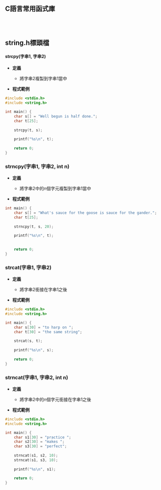 ## C語言常用函式庫

<br>
<br>

## string.h標頭檔

#### strcpy(字串1, 字串2)

* **定義**
    * 將字串2複製到字串1當中

* **程式範例**

```c
#include <stdio.h>
#include <string.h>

int main() {
    char s[] = "Well begun is half done.";
    char t[25];
    
    strcpy(t, s);
    
    printf("%s\n", t);
    
    return 0;    
}
```

### strncpy(字串1, 字串2, int n)

* **定義**
    * 將字串2中的n個字元複製到字串1當中

* **程式範例**

```c
int main() {
    char s[] = "What's sauce for the goose is sauce for the gander.";
    char t[25];
    
    strncpy(t, s, 20);
    
    printf("%s\n", t);
    
    
    return 0;    
}
```

### strcat(字串1, 字串2)

* **定義**
    * 將字串2銜接在字串1之後

* **程式範例**

```c
#include <stdio.h>
#include <string.h>

int main() {
    char s[30] = "to harp on ";
    char t[30] = "the same string";
    
    strcat(s, t);
    
    printf("%s\n", s);
    
    return 0;    
}
```

### strncat(字串1, 字串2, int n)

* **定義**
    * 將字串2中的n個字元銜接在字串1之後

* **程式範例**

```c
#include <stdio.h>
#include <string.h>

int main() {
    char s1[30] = "practice ";
    char s2[30] = "makes ";
    char s3[30] = "perfect";
    
    strncat(s1, s2, 10);
    strncat(s1, s3, 10);
    
    printf("%s\n", s1);
    
    return 0;    
}
```
